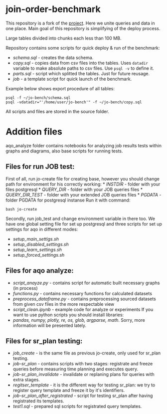 # join-order-benchmark

This repository is a fork of the [project](https://github.com/gregrahn/join-order-benchmark).
Here we unite queries and data in one place.
Main goal of this repository is simplifying of the deploy process.

Large tables divided into chunks each less than 100 MB.

Repository contains some scripts for quick deploy & run of the benchmark:
* *schema.sql* - creates the data schema.
* *copy.sql* - copies data from csv files into the tables. Uses `datadir` variable to make absolute paths to csv files. Use `psql -v` to define it.
* *parts.sql* - script which splitted the tables. Just for future reusage.
* *job* - a template script for quick launch of the benchmark.

Example below shows export procedure of all tables:

```
psql -f ~/jo-bench/schema.sql
psql -vdatadir="'/home/user/jo-bench'" -f ~/jo-bench/copy.sql
```
All scripts and files are stored in the source folder.

# Addition files
aqo_analyze folder contains notebooks for analyzing job results tests within graphs and diagrams, also base scripts for running tests.
## Files for run JOB test:
First of all, run jo-create file for creating base, however you should change path for environment for his correctly working:
    * *INSTDIR* - folder with your files postgresql
    * *QUERY_DIR* - folder with your JOB queries files
    * *QUERY_DIR_TEST* - folder with your extended JOB queries files
    * *PGDATA* - folder PGDATA for postgresql instanse
Run it with command:
```
bash jo-create
```
Secondly, run job_test and change environment variable in there too. We have one global setting file for set up postgresql and three scripts for set up settings for aqo in different modes:
* *setup_main_settigs.sh*
* *setup_disabled_settings.sh*
* *setup_learn_settings.sh*
* *setup_forced_settings.sh*

## Files for aqo analyze:
* *script_anayze.py* - contains script for automatic built necessary graphs (in process)
* *functions.py* - contains necessary functions for calculated datasets
* *preprocess_dataframe.py* - contains preprocessing sourced datasets from given csv files in the more respectable view
* *script_clean.ipynb* - example code for analyze or experiments
If you want to use python scripts you should install libraries:
* *pandas, numpy, plotly, re, os, glob, argparse, math*.
Sorry, more information will be presented lately.

## Files for sr_plan testing:
* *job_create* - is the same file as previous jo-create, only used for sr_plan testing.
* *job-sr_plan* - contains scripts with two stages: registrate and freeze queries before measuring time planning and executes query.
* *job-sr_plan_invalidate* - invalidate or replaning plans for queries with extra stages.
* *regitser_template* - it is the different way for testing sr_plan: we try to register query template and freeze it by it's identifiers.
* *job-sr_plan_after_registrated* - script for testing sr_plan after having registrated its templates.
* *test1.sql* - prepared sql scripts for registrated query templates.



